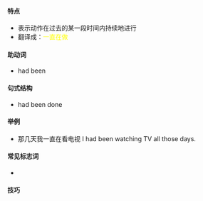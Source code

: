 #### 特点
* 表示动作在过去的某一段时间内持续地进行
* 翻译成：<font color="#ffff00">一直在做</font>
#### 助动词
* had been
#### 句式结构
* had been done
#### 举例
* 那几天我一直在看电视
  I had been watching TV all those days.
#### 常见标志词
* 
#### 技巧